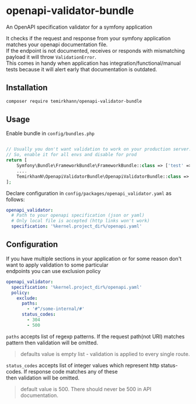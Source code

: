 # openapi-validator-bundle
An OpenAPI specification validator for a symfony application

It checks if the request and response from your symfony application matches your openapi documentation file.  
If the endpoint is not documented, receives or responds with mismatching payload it will throw `ValidationError`.  
This comes in handy when application has integration/functional/manual tests because it will alert early that documentation 
is outdated.  

## Installation

```bash
composer require temirkhann/openapi-validator-bundle
```

## Usage

Enable bundle in `config/bundles.php`

```php

// Usually you don't want validation to work on your production server.  
// So, enable it for all envs and disable for prod
return [
    Symfony\Bundle\FrameworkBundle\FrameworkBundle::class => ['test' => true],
    ....
    TemirkhanN\OpenapiValidatorBundle\OpenapiValidatorBundle::class => ['all' => true, 'prod' => false],
];

```


Declare configuration in `config/packages/openapi_validator.yaml` as follows:  
```yaml
openapi_validator:
  # Path to your openapi specification (json or yaml)
  # Only local file is accepted (http links won't work)
  specification: '%kernel.project_dir%/openapi.yaml'

```

## Configuration

If you have multiple sections in your application or for some reason don't want to apply validation to some particular  
endpoints you can use exclusion policy

```yaml
openapi_validator:
  specification: '%kernel.project_dir%/openapi.yaml'
  policy:
    exclude:
      paths:
        - '#^/some-internal/#'
      status_codes:
        - 304
        - 500
```

`paths` accepts list of regexp patterns. If the request path(not URI) matches pattern then validation will be omitted.  
> defaults value is empty list - validation is applied to every single route.


`status_codes` accepts list of integer values which represent http status-codes. If response code matches any of these  
then validation will be omitted.  
> default value is 500. There should never be 500 in API documentation.
